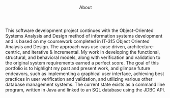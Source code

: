 <header>

<!--
  <<< Author notes: Course header >>>
 
-->

About


</header>

This software development project continues with the Object-Oriented Systems Analysis and Design method of information systems development and is based on my coursework completed in IT-315 Object Oriented Analysis and Design. The approach was use-case driven, architecture-centric, and iterative & incremental. My work in developing the functional, structural, and behavioral models, along with verification and validation to the original system requirements earned a perfect score.
The goal of this portfolio is to highlight my past and present work, and glimpse future endeavors, such as implementing a graphical user interface, achieving best practices in user verification and validation, and utilizing various other database management systems. The current state exists as a command line program, written in Java and linked to an SQL database using the JDBC API.

<!--
  <<< Author notes: Finish >>>
  Review what we learned, ask for feedback, provide next steps.
-->

<footer>

<!--
  <<< Author notes: Footer >>>
  Add a link to get support, GitHub status page, code of conduct, license link.
-->



